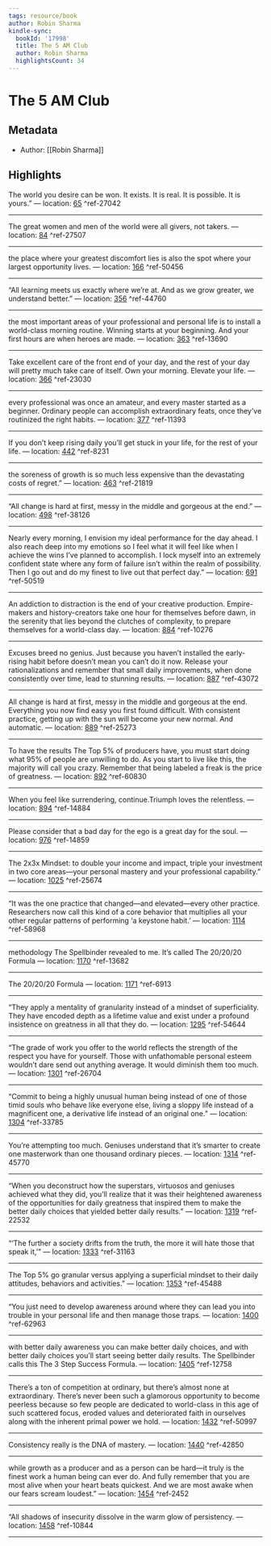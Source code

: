 ```yaml
---
tags: resource/book
author: Robin Sharma
kindle-sync:
  bookId: '17998'
  title: The 5 AM Club
  author: Robin Sharma
  highlightsCount: 34
---
```

# The 5 AM Club
## Metadata
* Author: [[Robin Sharma]]

## Highlights
The world you desire can be won. It exists. It is real. It is possible. It is yours.” — location: [65]() ^ref-27042

---
The great women and men of the world were all givers, not takers. — location: [84]() ^ref-27507

---
the place where your greatest discomfort lies is also the spot where your largest opportunity lives. — location: [166]() ^ref-50456

---
“All learning meets us exactly where we’re at. And as we grow greater, we understand better.” — location: [356]() ^ref-44760

---
the most important areas of your professional and personal life is to install a world-class morning routine. Winning starts at your beginning. And your first hours are when heroes are made. — location: [363]() ^ref-13690

---
Take excellent care of the front end of your day, and the rest of your day will pretty much take care of itself. Own your morning. Elevate your life. — location: [366]() ^ref-23030

---
every professional was once an amateur, and every master started as a beginner. Ordinary people can accomplish extraordinary feats, once they’ve routinized the right habits. — location: [377]() ^ref-11393

---
If you don’t keep rising daily you’ll get stuck in your life, for the rest of your life. — location: [442]() ^ref-8231

---
the soreness of growth is so much less expensive than the devastating costs of regret.” — location: [463]() ^ref-21819

---
“All change is hard at first, messy in the middle and gorgeous at the end.” — location: [498]() ^ref-38126

---
Nearly every morning, I envision my ideal performance for the day ahead. I also reach deep into my emotions so I feel what it will feel like when I achieve the wins I’ve planned to accomplish. I lock myself into an extremely confident state where any form of failure isn’t within the realm of possibility. Then I go out and do my finest to live out that perfect day.” — location: [691]() ^ref-50519

---
An addiction to distraction is the end of your creative production. Empire-makers and history-creators take one hour for themselves before dawn, in the serenity that lies beyond the clutches of complexity, to prepare themselves for a world-class day. — location: [884]() ^ref-10276

---
Excuses breed no genius. Just because you haven’t installed the early-rising habit before doesn’t mean you can’t do it now. Release your rationalizations and remember that small daily improvements, when done consistently over time, lead to stunning results. — location: [887]() ^ref-43072

---
All change is hard at first, messy in the middle and gorgeous at the end. Everything you now find easy you first found difficult. With consistent practice, getting up with the sun will become your new normal. And automatic. — location: [889]() ^ref-25273

---
To have the results The Top 5% of producers have, you must start doing what 95% of people are unwilling to do. As you start to live like this, the majority will call you crazy. Remember that being labeled a freak is the price of greatness. — location: [892]() ^ref-60830

---
When you feel like surrendering, continue.Triumph loves the relentless. — location: [894]() ^ref-14884

---
Please consider that a bad day for the ego is a great day for the soul. — location: [976]() ^ref-14859

---
The 2x3x Mindset: to double your income and impact, triple your investment in two core areas—your personal mastery and your professional capability.” — location: [1025]() ^ref-25674

---
“It was the one practice that changed—and elevated—every other practice. Researchers now call this kind of a core behavior that multiplies all your other regular patterns of performing ‘a keystone habit.’ — location: [1114]() ^ref-58968

---
methodology The Spellbinder revealed to me. It’s called The 20/20/20 Formula — location: [1170]() ^ref-13682

---
The 20/20/20 Formula — location: [1171]() ^ref-6913

---
“They apply a mentality of granularity instead of a mindset of superficiality. They have encoded depth as a lifetime value and exist under a profound insistence on greatness in all that they do. — location: [1295]() ^ref-54644

---
“The grade of work you offer to the world reflects the strength of the respect you have for yourself. Those with unfathomable personal esteem wouldn’t dare send out anything average. It would diminish them too much. — location: [1301]() ^ref-26704

---
“Commit to being a highly unusual human being instead of one of those timid souls who behave like everyone else, living a sloppy life instead of a magnificent one, a derivative life instead of an original one.” — location: [1304]() ^ref-33785

---
You’re attempting too much. Geniuses understand that it’s smarter to create one masterwork than one thousand ordinary pieces. — location: [1314]() ^ref-45770

---
“When you deconstruct how the superstars, virtuosos and geniuses achieved what they did, you’ll realize that it was their heightened awareness of the opportunities for daily greatness that inspired them to make the better daily choices that yielded better daily results.” — location: [1319]() ^ref-22532

---
“‘The further a society drifts from the truth, the more it will hate those that speak it,’” — location: [1333]() ^ref-31163

---
The Top 5% go granular versus applying a superficial mindset to their daily attitudes, behaviors and activities.” — location: [1353]() ^ref-45488

---
“You just need to develop awareness around where they can lead you into trouble in your personal life and then manage those traps. — location: [1400]() ^ref-62963

---
with better daily awareness you can make better daily choices, and with better daily choices you’ll start seeing better daily results. The Spellbinder calls this The 3 Step Success Formula. — location: [1405]() ^ref-12758

---
There’s a ton of competition at ordinary, but there’s almost none at extraordinary. There’s never been such a glamorous opportunity to become peerless because so few people are dedicated to world-class in this age of such scattered focus, eroded values and deteriorated faith in ourselves along with the inherent primal power we hold. — location: [1432]() ^ref-50997

---
Consistency really is the DNA of mastery. — location: [1440]() ^ref-42850

---
while growth as a producer and as a person can be hard—it truly is the finest work a human being can ever do. And fully remember that you are most alive when your heart beats quickest. And we are most awake when our fears scream loudest.” — location: [1454]() ^ref-2452

---
“All shadows of insecurity dissolve in the warm glow of persistency. — location: [1458]() ^ref-10844

---
